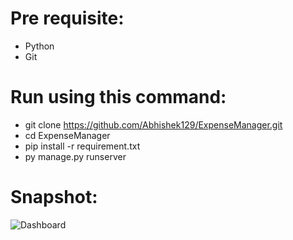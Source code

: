 # Pre requisite:
- Python
- Git
# Run using this command:
- git clone https://github.com/Abhishek129/ExpenseManager.git
- cd ExpenseManager
- pip install -r requirement.txt
- py manage.py runserver

# Snapshot:
![Dashboard](image.jpg)
